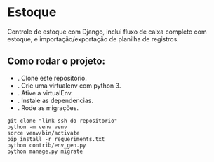 # Estoque
Controle de estoque com Django, inclui fluxo de caixa completo com estoque, e importação/exportação de planilha de registros.

## Como rodar o projeto:

* . Clone este repositório.
* . Crie uma virtualenv com python 3.
* . Ative a virtualEnv.
* . Instale as dependencias.
* . Rode as migrações.

```
git clone "link ssh do repositorio"
python -m venv venv
sorce venv/bin/activate
pip install -r requeriments.txt
python contrib/env_gen.py
python manage.py migrate
```

